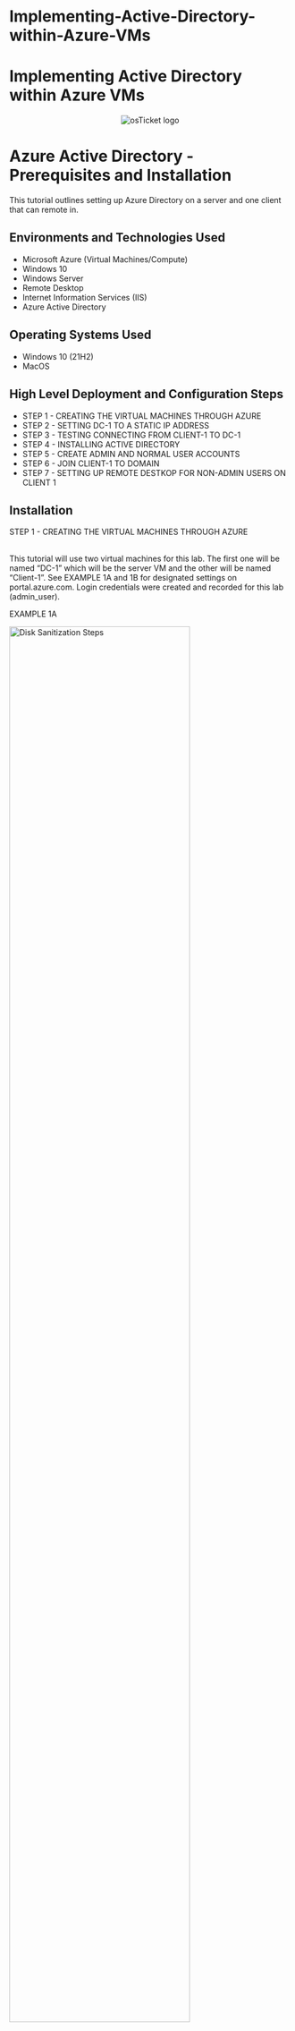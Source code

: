# Implementing-Active-Directory-within-Azure-VMs
# Implementing Active Directory within Azure VMs #
<p align="center">
<img src="https://i.imgur.com/p3WJmAI.png" alt="osTicket logo"/>
</p>

<h1>Azure Active Directory - Prerequisites and Installation</h1>
This tutorial outlines setting up Azure Directory on a server and one client that can remote in. <br />

<h2>Environments and Technologies Used</h2>

- Microsoft Azure (Virtual Machines/Compute)
- Windows 10
- Windows Server
- Remote Desktop
- Internet Information Services (IIS)
- Azure Active Directory

<h2>Operating Systems Used </h2>

- Windows 10</b> (21H2)
- MacOS

<h2>High Level Deployment and Configuration Steps</h2>

- STEP 1 - CREATING THE VIRTUAL MACHINES THROUGH AZURE
- STEP 2 - SETTING DC-1 TO A STATIC IP ADDRESS
- STEP 3 - TESTING CONNECTING FROM CLIENT-1 TO DC-1
- STEP 4 - INSTALLING ACTIVE DIRECTORY
- STEP 5 - CREATE ADMIN AND NORMAL USER ACCOUNTS
- STEP 6 - JOIN CLIENT-1 TO DOMAIN
- STEP 7 - SETTING UP REMOTE DESTKOP FOR NON-ADMIN USERS ON CLIENT 1

<h2>Installation</h2>

STEP 1 - CREATING THE VIRTUAL MACHINES THROUGH AZURE
<p>
<br />
This tutorial will use two virtual machines for this lab. The first one will be named “DC-1” which will be the server VM and the other will be named “Client-1”. See EXAMPLE 1A and 1B for designated settings on portal.azure.com. Login credentials were created and recorded for this lab (admin_user).
<p>
EXAMPLE 1A
<p>
<img src="https://i.imgur.com/kh9Qcgw.png" height="80%" width="80%" alt="Disk Sanitization Steps"/>
</p>
<p>
The next web page several items are input as shown in EXAMPLE 1B & 1C such as Resource Group, Virtual Machine, etc. Ensure to have the inputs be the same as the example photo.
</p>
EXAMPLE 1B
<p>
<img src="https://i.imgur.com/t3Cuk3L.png" height="80%" width="80%" alt="Disk Sanitization Steps"/>
</p>
<p>
<br />
STEP 2 - SETTING DC-1 TO A STATIC IP ADDRESS
<br />
We select “DC-1”  and on it’s home screen select “Networking” on the left hand side (EXAMPLE 2A).
</p>
<br />
EXAMPLE 2A
<p>
<img src="https://i.imgur.com/LsCtO66.png" height="40%" width="40%" alt="Disk Sanitization Steps"/>
</p>
<p>
<br />
Once in the networking tab, we select “dc-1703” located to the right of Network Interface, see Example 2B.
</p>
<br />
EXAMPLE 2B
<p>
<img src="https://i.imgur.com/65iqYNy.png" height="80%" width="80%" alt="Disk Sanitization Steps"/>
</p>
<p>
<br />
Then select “IP configurations” shown in EXAMPLE 2C.
</p>
<br />
EXAMPLE 2C
<p>
<img src="https://i.imgur.com/4NiCXGL.png" height="40%" width="40%" alt="Disk Sanitization Steps"/>
</p>
<p>
<br />
Then select “ipconfig1” (towards the bottom) which will lead to screen shown in EXAMPLE 2D. Here we select “Static” and we see that the private IP is “10.0.04” (this is the private IP for DC-1).
</p>
<br />
EXAMPLE 2D
<p>
<img src="https://i.imgur.com/F3nJQBi.png" height="80%" width="80%" alt="Disk Sanitization Steps"/>
</p>
<p>
<br />
STEP 3 - TESTING CONNECTING FROM CLIENT-1 TO DC-1
</p>
<br />
Logging remotely into DC-1 we will enable ICMPv4 traffic to be allowed in order to ping this DC-1 VM from Client-1 VM.
</p>
<br />
EXAMPLE 3A
<p>
<img src="https://i.imgur.com/WPGcYfb.png" height="80%" width="80%" alt="Disk Sanitization Steps"/>
</p>
<p>
We can successfully ping from Client-1 to DC-1 from EXAMPLE 3B.
</p>
<br />
EXAMPLE 3B
<p>
<img src="https://i.imgur.com/DGzh7G3.png" height="60%" width="60%" alt="Disk Sanitization Steps"/>
</p>
<p>
<br />
STEP 4 - INSTALLING ACTIVE DIRECTORY
</p>
<p>
<br />
On DC-1 we install Active Directory by first going to the Server Manager and selecting Dashboard and then “Add roles and features” as shown in EXAMPLE 4A.
</p>
<br />
EXAMPLE 4A
<p>
<img src="https://i.imgur.com/NPQ6vEO.png" height="80%" width="80%" alt="Disk Sanitization Steps"/>
</p>
<p>
<br />
Select “Active Directory Domain Services” when getting to Server Roles as seen in EXAMPLE 4B. Go through the installation steps without additional configurations.
</p>
<p>
<br />
EXAMPLE 4B
<p>
<img src="https://i.imgur.com/FxI823m.png" height="80%" width="80%" alt="Disk Sanitization Steps"/>
</p>
<p>
When it is completed at the top right of the Server Manager window a yellow sign will display. We went to select “Promote this server to a domain controller” as show in EXAMPLE 4C.
</p>
<br />
EXAMPLE 4C
<p>
<img src="https://i.imgur.com/E3f8jwV.png" height="60%" width="60%" alt="Disk Sanitization Steps"/>
</p>
<p>
On the first page we will select “Add a new forest” and name the domain name as “Michael.com” for this exercise.  
</p>
<br />
EXAMPLE 4D
<p>
<img src="https://i.imgur.com/B30NnZP.png" height="80%" width="80%" alt="Disk Sanitization Steps"/>
</p>
<p>
After this installs the DC-1 VM will restart and we will remote back in after it restarts. When we login we will use Michael.com\admin_user now that DC-1 is now a domain controller (EXAMPLE 4D).
</p>
<br />
EXAMPLE 4E
<p>
<img src="https://i.imgur.com/axqcrd5.png" height="50%" width="50%" alt="Disk Sanitization Steps"/>
</p>
<p>
<br />
STEP 5 - CREATE ADMIN AND NORMAL USER ACCOUNTS
</p>
<p>
<br />
Opening “Active Directory Users and Computers” we can begin to add accounts to the new directory that has been created. We will create two new folders named “_EMPOYEES” and “_ADMINS” shown in EXAMPLE 5A.
</p>
<p>
<br />
EXAMPLE 5A
<p>
<img src="https://i.imgur.com/jlVoKh8.png" height="80%" width="80%" alt="Disk Sanitization Steps"/>
</p>
<p>
We will create a new user named “Matt Hershey” who will be an admin. Right clicking on “_ADMINS” folder we will select “New” and “User” for this.  
</p>
<br />
EXAMPLE 5B
<p>
<img src="https://i.imgur.com/v3YCTAD.png" height="80%" width="80%" alt="Disk Sanitization Steps"/>
</p>
<p>
On the next page we create a password and unselect “User must change password at next logon” and select “Password never expires”. This is only for the purposes of this tutorial. When this is completed we we still need to give Matt Hershey admin authorization. The folder “Admin” is just a folder with a name at this point. 
</p>
<br />
We will select the folder “_ADMINS” then right click on Matt Hershey and select properties. Then we can select “Member Of” then select “Add…” We can type in domain and check names. Several items will populate and then select “Domain Admins” group. 
</p>
<br />
EXAMPLE 5C
<p>
<img src="https://i.imgur.com/ET33sEY.png" height="80%" width="80%" alt="Disk Sanitization Steps"/>
</p>
<p>
Now we will log out from the original account of admin_user then log in as an actual admin using Matt Hershey’s account (matt_admin). We will use the username “Michael.com\matt_admin”.
</p>
<br />
STEP 6 - JOIN CLIENT-1 TO DOMAIN
</p>
<br />
We need to set Client-1 DNS settings to the DC-1’s private IP address. Logging into Client-1 we can right click on the widows icon (bottom left) and select settings. On the window we select “Rename this PC (advanced)” as seen in EXAMPLE 6A.
</p>
<br />
EXAMPLE 6A
<p>
<img src="https://i.imgur.com/P4E6wzT.png" height="80%" width="80%" alt="Disk Sanitization Steps"/>
</p>
<p>
Select “Change” box, on the new window select “Domain” and I’ll enter “Michael.com” and select “OK” as shown in EXAMPLE 6B. An error will show up that it could not connect to the domain. This is because it is using a public DNS, we will fix this issue.
</p>
<br />
EXAMPLE 6B
<p>
<img src="https://i.imgur.com/1Hc0NIj.png" height="40%" width="40%" alt="Disk Sanitization Steps"/>
</p>
<p>
Going into the Azure Portal we will edit the DNS settings there on the Client-1 VM. We will go to the DNS servers page. These steps include going to Azure Portal > Client-1 VM > Networking > Network Interace: client-1968 (blue link) > DNS Servers (left side). These steps are similar to what we did in Step 2. 
</p>
<br />
Here we can edit the DNS server to be customized to the private IP Address of DC-1, see EXAMPLE 6C.
</p>
<br />
EXAMPLE 6C
<p>
<img src="https://i.imgur.com/hyD5bmL.png" height="80%" width="80%" alt="Disk Sanitization Steps"/>
</p>
<p>
We will then restart Client-1, then login using admin_user since it is not connected to the domain yet. We will repeat the steps in EXAMPLE 6A and EXAMPLE 6B to return to the Computer Name/Domain Change window. We will then see a login window in EXAMPLE 6D instead of an error message like before now that the DNS has been set to the domain. We will then login with the admin account that we created on the server and us the domain name as show in EXAMPLE 6D.
</p>
<br />
EXAMPLE 6D
<p>
<img src="https://i.imgur.com/l8zqrRb.png" height="80%" width="80%" alt="Disk Sanitization Steps"/>
</p>
<p>

</p>
<br />
EXAMPLE 6E
<p>
<img src="https://i.imgur.com/qfDVKHh.png" height="40%" width="40%" alt="Disk Sanitization Steps"/>
</p>
<p>
The Client-1 VM will then need to restart after this configuration. 
</p>
<br />
STEP 7 - SETTING UP REMOTE DESTKOP FOR NON-ADMIN USERS ON CLIENT 1
</p>
<br />
We will then log back in and open settings on Client-1, select “Remote Desktop” then “Select users that can remotely access this PC”. Here we will add the group “Domain Users” so that any of the users can log into this computer. When this is completed it will look like EXAMPLE 7A.
</p>
<br />
EXAMPLE 7A
<p>
<img src="https://i.imgur.com/3HwGHX5.png" height="80%" width="80%" alt="Disk Sanitization Steps"/>
</p>
<p>
END OF TUTORIAL 
</p>
<br />

</p>
<p>
